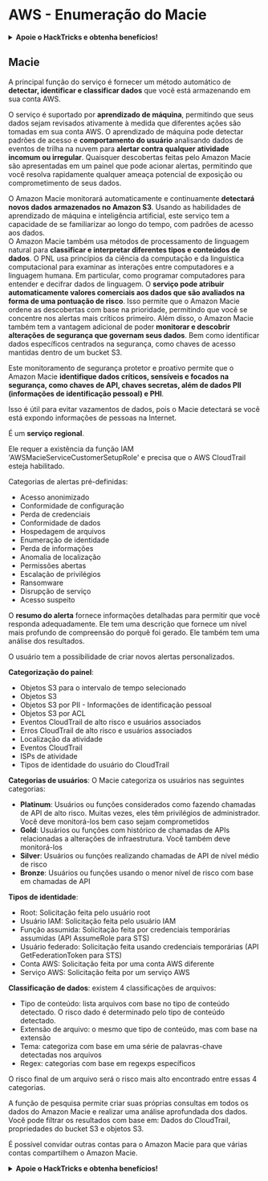 # AWS - Enumeração do Macie

<details>

<summary><strong>Apoie o HackTricks e obtenha benefícios!</strong></summary>

* Se você deseja ver sua **empresa anunciada no HackTricks** ou se deseja acessar a **última versão do PEASS ou baixar o HackTricks em PDF**, verifique os [**PLANOS DE ASSINATURA**](https://github.com/sponsors/carlospolop)!
* Obtenha o [**swag oficial do PEASS e HackTricks**](https://peass.creator-spring.com)
* Descubra [**The PEASS Family**](https://opensea.io/collection/the-peass-family), nossa coleção exclusiva de [**NFTs**](https://opensea.io/collection/the-peass-family)
* **Junte-se ao** 💬 [**grupo do Discord**](https://discord.gg/hRep4RUj7f) ou ao [**grupo do telegrama**](https://t.me/peass) ou **siga-me** no **Twitter** 🐦 [**@carlospolopm**](https://twitter.com/carlospolopm).
* **Compartilhe suas técnicas de hacking enviando PRs para os repositórios do** [**HackTricks**](https://github.com/carlospolop/hacktricks) e [**HackTricks Cloud**](https://github.com/carlospolop/hacktricks-cloud) github.

</details>

## Macie

A principal função do serviço é fornecer um método automático de **detectar, identificar e classificar dados** que você está armazenando em sua conta AWS.

O serviço é suportado por **aprendizado de máquina**, permitindo que seus dados sejam revisados ativamente à medida que diferentes ações são tomadas em sua conta AWS. O aprendizado de máquina pode detectar padrões de acesso e **comportamento do usuário** analisando dados de eventos de trilha na nuvem para **alertar contra qualquer atividade incomum ou irregular**. Quaisquer descobertas feitas pelo Amazon Macie são apresentadas em um painel que pode acionar alertas, permitindo que você resolva rapidamente qualquer ameaça potencial de exposição ou comprometimento de seus dados.

O Amazon Macie monitorará automaticamente e continuamente **detectará novos dados armazenados no Amazon S3**. Usando as habilidades de aprendizado de máquina e inteligência artificial, este serviço tem a capacidade de se familiarizar ao longo do tempo, com padrões de acesso aos dados.\
O Amazon Macie também usa métodos de processamento de linguagem natural para **classificar e interpretar diferentes tipos e conteúdos de dados**. O PNL usa princípios da ciência da computação e da linguística computacional para examinar as interações entre computadores e a linguagem humana. Em particular, como programar computadores para entender e decifrar dados de linguagem. O **serviço pode atribuir automaticamente valores comerciais aos dados que são avaliados na forma de uma pontuação de risco**. Isso permite que o Amazon Macie ordene as descobertas com base na prioridade, permitindo que você se concentre nos alertas mais críticos primeiro. Além disso, o Amazon Macie também tem a vantagem adicional de poder **monitorar e descobrir alterações de segurança que governam seus dados**. Bem como identificar dados específicos centrados na segurança, como chaves de acesso mantidas dentro de um bucket S3.

Este monitoramento de segurança protetor e proativo permite que o Amazon Macie **identifique dados críticos, sensíveis e focados na segurança, como chaves de API, chaves secretas, além de dados PII (informações de identificação pessoal) e PHI**.

Isso é útil para evitar vazamentos de dados, pois o Macie detectará se você está expondo informações de pessoas na Internet.

É um **serviço regional**.

Ele requer a existência da função IAM 'AWSMacieServiceCustomerSetupRole' e precisa que o AWS CloudTrail esteja habilitado.

Categorias de alertas pré-definidas:

* Acesso anonimizado
* Conformidade de configuração
* Perda de credenciais
* Conformidade de dados
* Hospedagem de arquivos
* Enumeração de identidade
* Perda de informações
* Anomalia de localização
* Permissões abertas
* Escalação de privilégios
* Ransomware
* Disrupção de serviço
* Acesso suspeito

O **resumo do alerta** fornece informações detalhadas para permitir que você responda adequadamente. Ele tem uma descrição que fornece um nível mais profundo de compreensão do porquê foi gerado. Ele também tem uma análise dos resultados.

O usuário tem a possibilidade de criar novos alertas personalizados.

**Categorização do painel**:

* Objetos S3 para o intervalo de tempo selecionado
* Objetos S3
* Objetos S3 por PII - Informações de identificação pessoal
* Objetos S3 por ACL
* Eventos CloudTrail de alto risco e usuários associados
* Erros CloudTrail de alto risco e usuários associados
* Localização da atividade
* Eventos CloudTrail
* ISPs de atividade
* Tipos de identidade do usuário do CloudTrail

**Categorias de usuários**: O Macie categoriza os usuários nas seguintes categorias:

* **Platinum**: Usuários ou funções considerados como fazendo chamadas de API de alto risco. Muitas vezes, eles têm privilégios de administrador. Você deve monitorá-los bem caso sejam comprometidos
* **Gold**: Usuários ou funções com histórico de chamadas de APIs relacionadas a alterações de infraestrutura. Você também deve monitorá-los
* **Silver**: Usuários ou funções realizando chamadas de API de nível médio de risco
* **Bronze**: Usuários ou funções usando o menor nível de risco com base em chamadas de API

**Tipos de identidade**:

* Root: Solicitação feita pelo usuário root
* Usuário IAM: Solicitação feita pelo usuário IAM
* Função assumida: Solicitação feita por credenciais temporárias assumidas (API AssumeRole para STS)
* Usuário federado: Solicitação feita usando credenciais temporárias (API GetFederationToken para STS)
* Conta AWS: Solicitação feita por uma conta AWS diferente
* Serviço AWS: Solicitação feita por um serviço AWS

**Classificação de dados**: existem 4 classificações de arquivos:

* Tipo de conteúdo: lista arquivos com base no tipo de conteúdo detectado. O risco dado é determinado pelo tipo de conteúdo detectado.
* Extensão de arquivo: o mesmo que tipo de conteúdo, mas com base na extensão
* Tema: categoriza com base em uma série de palavras-chave detectadas nos arquivos
* Regex: categorias com base em regexps específicos

O risco final de um arquivo será o risco mais alto encontrado entre essas 4 categorias.

A função de pesquisa permite criar suas próprias consultas em todos os dados do Amazon Macie e realizar uma análise aprofundada dos dados. Você pode filtrar os resultados com base em: Dados do CloudTrail, propriedades do bucket S3 e objetos S3.

É possível convidar outras contas para o Amazon Macie para que várias contas compartilhem o Amazon Macie.

<details>

<summary><strong>Apoie o HackTricks e obtenha benefícios!</strong></summary>

* Se você deseja ver sua **empresa anunciada no HackTricks** ou se deseja acessar a **última versão do PEASS ou baixar o HackTricks em PDF**, verifique os [**PLANOS DE ASSINATURA**](https://github.com/sponsors/carlospolop)!
* Obtenha o [**swag oficial do PEASS e HackTricks**](https://peass.creator-spring.com)
* Descubra [**The PEASS Family**](https://opensea.io/collection/the-peass-family), nossa coleção exclusiva de [**NFTs**](https://opensea.io/collection/the-peass-family)
* **Junte-se ao** 💬 [**grupo do Discord**](https://discord.gg/hRep4RUj7f) ou ao [**grupo do telegrama**](https://t.me/peass) ou **siga-me** no **Twitter** 🐦 [**@carlospolopm**](https://twitter.com/carlospolopm).
* **Compartilhe suas técnicas de hacking enviando PRs para os repositórios do** [**HackTricks**](https://github.com/carlospolop/hacktricks) e [**HackTricks Cloud**](https://github.com/carlospolop/hacktricks-cloud) github.

</details>